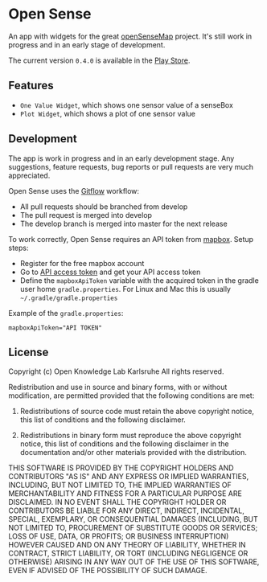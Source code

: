 # Open Sense
An app with widgets for the great [openSenseMap](https://opensensemap.org) project.
It's still work in progress and in an early stage of development.

The current version `0.4.0` is available in the [Play Store](https://play.google.com/store/apps/details?id=de.codefor.karlsruhe.opensense).


## Features
- `One Value Widget`, which shows one sensor value of a senseBox
- `Plot Widget`, which shows a plot of one sensor value


## Development
The app is work in progress and in an early development stage.
Any suggestions, feature requests, bug reports or pull requests are very much appreciated.


Open Sense uses the [Gitflow](https://www.atlassian.com/git/tutorials/comparing-workflows#gitflow-workflow) workflow:
- All pull requests should be branched from develop
- The pull request is merged into develop
- The develop branch is merged into master for the next release

To work correctly, Open Sense requires an API token from [mapbox](https://www.mapbox.com/). Setup steps:
- Register for the free mapbox account
- Go to [API access token](https://www.mapbox.com/studio/account/tokens/) and get your API access token
- Define the `mapboxApiToken` variable with the acquired token in the gradle user home `gradle.properties`.
For Linux and Mac this is usually `~/.gradle/gradle.properties`

Example of the `gradle.properties`:
```
mapboxApiToken="API TOKEN"
```


## License
Copyright (c) Open Knowledge Lab Karlsruhe
All rights reserved.

Redistribution and use in source and binary forms, with or without
modification, are permitted provided that the following conditions are met:

1. Redistributions of source code must retain the above copyright notice, this
  list of conditions and the following disclaimer.

2. Redistributions in binary form must reproduce the above copyright notice,
  this list of conditions and the following disclaimer in the documentation
  and/or other materials provided with the distribution.

THIS SOFTWARE IS PROVIDED BY THE COPYRIGHT HOLDERS AND CONTRIBUTORS "AS IS"
AND ANY EXPRESS OR IMPLIED WARRANTIES, INCLUDING, BUT NOT LIMITED TO, THE
IMPLIED WARRANTIES OF MERCHANTABILITY AND FITNESS FOR A PARTICULAR PURPOSE ARE
DISCLAIMED. IN NO EVENT SHALL THE COPYRIGHT HOLDER OR CONTRIBUTORS BE LIABLE
FOR ANY DIRECT, INDIRECT, INCIDENTAL, SPECIAL, EXEMPLARY, OR CONSEQUENTIAL
DAMAGES (INCLUDING, BUT NOT LIMITED TO, PROCUREMENT OF SUBSTITUTE GOODS OR
SERVICES; LOSS OF USE, DATA, OR PROFITS; OR BUSINESS INTERRUPTION) HOWEVER
CAUSED AND ON ANY THEORY OF LIABILITY, WHETHER IN CONTRACT, STRICT LIABILITY,
OR TORT (INCLUDING NEGLIGENCE OR OTHERWISE) ARISING IN ANY WAY OUT OF THE USE
OF THIS SOFTWARE, EVEN IF ADVISED OF THE POSSIBILITY OF SUCH DAMAGE.